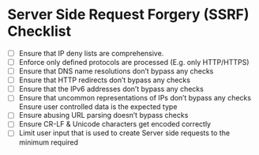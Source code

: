 # Server Side Request Forgery (SSRF) Checklist


- [ ] Ensure that IP deny lists are comprehensive.
- [ ] Enforce only defined protocols are processed (E.g. only HTTP/HTTPS)
- [ ] Ensure that DNS name resolutions don’t bypass any checks
- [ ] Ensure that HTTP redirects don’t bypass any checks
- [ ] Ensure that the IPv6 addresses don’t bypass any checks
- [ ] Ensure that uncommon representations of IPs don’t bypass any checks Ensure user controlled data is the expected type
- [ ] Ensure abusing URL parsing doesn’t bypass checks
- [ ] Ensure CR-LF & Unicode characters get encoded correctly
- [ ] Limit user input that is used to create Server side requests to the minimum required
